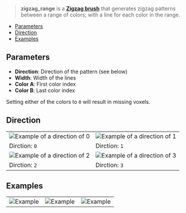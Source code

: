 > **zigzag_range** is a **[Zigzag brush](zigzag-brush)** that generates zigzag patterns between a range of colors; with a line for each color in the range.

- [Parameters](#parameters)
- [Direction](#direction)
- [Examples](#examples)

## Parameters

- **Direction**: Direction of the pattern (see below)
- **Width**: Width of the lines
- **Color A**: First color index
- **Color B**: Last color index

Setting either of the colors to `0` will result in missing voxels.

## Direction

<table>
    <tr>
        <td width="50%"><img src="https://s3.amazonaws.com/misc.lachlanmcdonald.com/magicavoxel-shaders/0.10.2/zigzag_range_direction0.png" alt="Example of a direction of 0"></td>
        <td width="50%"><img src="https://s3.amazonaws.com/misc.lachlanmcdonald.com/magicavoxel-shaders/0.10.2/zigzag_range_direction1.png" alt="Example of a direction of 1"></td>
    </tr>
    <tr>
        <td>Dirction: <code>0</code></td>
        <td>Dirction: <code>1</code></td>
    </tr>
    <tr>
        <td width="50%"><img src="https://s3.amazonaws.com/misc.lachlanmcdonald.com/magicavoxel-shaders/0.10.2/zigzag_range_direction2.png" alt="Example of a direction of 2"></td>
        <td width="50%"><img src="https://s3.amazonaws.com/misc.lachlanmcdonald.com/magicavoxel-shaders/0.10.2/zigzag_range_direction3.png" alt="Example of a direction of 3"></td>
    </tr>
    <tr>
        <td>Dirction: <code>2</code></td>
        <td>Dirction: <code>3</code></td>
    </tr>
</table>

## Examples

<table>
    <tr>
        <td width="33%"><img src="https://s3.amazonaws.com/misc.lachlanmcdonald.com/magicavoxel-shaders/0.10.2/zigzag_range_example0.png" alt="Example"></td>
        <td width="33%"><img src="https://s3.amazonaws.com/misc.lachlanmcdonald.com/magicavoxel-shaders/0.10.2/zigzag_range_example1.png" alt="Example"></td>
        <td width="33%"><img src="https://s3.amazonaws.com/misc.lachlanmcdonald.com/magicavoxel-shaders/0.10.2/zigzag_range_example2.png" alt="Example"></td>
    </tr>
</table>

